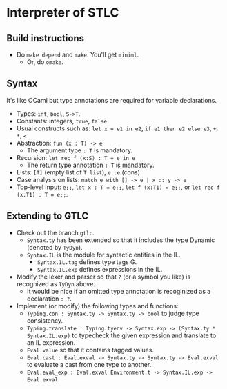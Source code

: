 # Interpreter of STLC

## Build instructions

* Do `make depend` and `make`.  You'll get `miniml`.
    * Or, do `omake`.

## Syntax

It's like OCaml but type annotations are required for variable declarations.

* Types: `int`, `bool`, `S->T`.
* Constants: integers, `true`, `false`
* Usual constructs such as: `let x = e1 in e2`, `if e1 then e2 else e3`, `+`, `*`, `<`
* Abstraction: `fun (x : T) -> e`
    * The argument type `: T` is mandatory.
* Recursion: `let rec f (x:S) : T = e in e`
    * The return type annotation `: T` is mandatory.
* Lists: `[T]` (empty list of `T list`), `e::e` (cons)
* Case analysis on lists: `match e with [] -> e | x :: y -> e`
* Top-level input: `e;;`, `let x : T = e;;`, `let f (x:T1) = e;;`, or `let rec f (x:T1) : T = e;;`.

## Extending to GTLC

* Check out the branch `gtlc`.
   * `Syntax.ty` has been extended so that it includes the type Dynamic (denoted by `TyDyn`).
   * `Syntax.IL` is the module for syntactic entities in the IL.
       * `Syntax.IL.tag` defines type tags G.
       * `Syntax.IL.exp` defines expressions in the IL.
* Modify the lexer and parser so that `?` (or a symbol you like) is recognized as `TyDyn` above.
   * It would be nice if an omitted type annotation is recoginized as a declaration `: ?`.
* Implement (or modify) the following types and functions:
   * `Typing.con : Syntax.ty -> Syntax.ty -> bool` to judge type consistency.
   * `Typing.translate : Typing.tyenv -> Syntax.exp -> (Syntax.ty * Syntax.IL.exp)` to typecheck the given expression and translate to an IL expression.
   * `Eval.value` so that it contains tagged values.
   * `Eval.cast : Eval.exval -> Syntax.ty -> Syntax.ty -> Eval.exval` to evaluate a cast from one type to another.
   * `Eval.eval_exp : Eval.exval Environment.t -> Syntax.IL.exp -> Eval.exval`.
